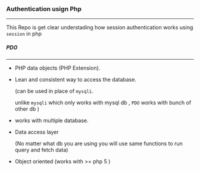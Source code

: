 ### Authentication usign Php

---

This Repo is get clear understading how session authentication works using `session` in php

##### PDO

---

- PHP data objects (PHP Extension).
- Lean and consistent way to access the database.

  (can be used in place of `mysqli`.

  unlike `mysqli` which only works with mysql db , `PDO` works with bunch of other db )

- works with multiple database.
- Data access layer

  (No matter what db you are using you will use same functions to run query and fetch data)

- Object oriented (works with >= php 5 )
